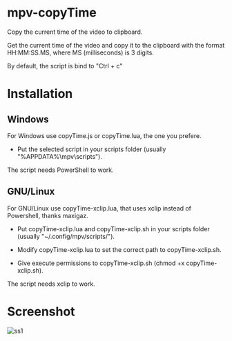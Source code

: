 # mpv-copyTime
Copy the current time of the video to clipboard.

Get the current time of the video and copy it to the clipboard with the format HH:MM:SS.MS, where MS (milliseconds) is 3 digits.

By default, the script is bind to "Ctrl + c"

# Installation

## Windows
For Windows use copyTime.js or copyTime.lua, the one you prefere.

* Put the selected script in your scripts folder (usually "%APPDATA%\mpv\scripts").

The script needs PowerShell to work.

## GNU/Linux

For GNU/Linux use copyTime-xclip.lua, that uses xclip instead of Powershell, thanks maxigaz.

* Put copyTime-xclip.lua and copyTime-xclip.sh in your scripts folder (usually "~/.config/mpv/scripts/"). 

* Modify copyTime-xclip.lua to set the correct path to copyTime-xclip.sh.

* Give execute permissions to copyTime-xclip.sh (chmod +x copyTime-xclip.sh).

The script needs xclip to work.

# Screenshot
![ss1](https://user-images.githubusercontent.com/40000640/111867156-02f68a00-8951-11eb-84a8-c78616c68aa3.PNG)
